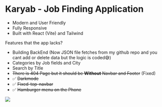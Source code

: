 # Karyab - Job Finding Application

- Modern and User Friendly
- Fully Responsive
- Built with React (Vite) and Tailwind

Features that the app lacks?

- Building BackEnd (Now JSON file fetches from my github repo and you cant add or delete data but the logic is coded😅)
- Categories by Job fields and City
- Search by Title
- ~~There is 404 Page but it should be **Without** Navbar and Footer~~ (Fixed)
- ✅ ~~Darkmode~~
- ✅ ~~Fixed-top-navbar~~
- ✅ ~~Hamburger menu on the Phone~~

[![](https://img.shields.io/badge/Live_At-KaryabApp.ir-green.svg)](https://karyabapp.ir)
